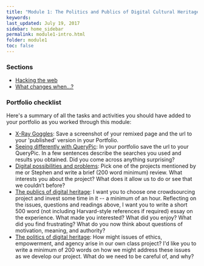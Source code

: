 ```yaml
---
title: "Module 1: The Politics and Publics of Digital Cultural Heritage"
keywords: 
last_updated: July 19, 2017
sidebar: home_sidebar
permalink: module1-intro.html
folder: module1
toc: false
---
```


### Sections

* [Hacking the web](module1-hacking.html)
* [What changes when...?](module1-changes.html)


### Portfolio checklist

Here's a summary of all the tasks and activities you should have added to your portfolio as you worked through this module:

* [X-Ray Goggles](module1-hacking.html#x-ray-goggles): Save a screenshot of your remixed page and the url to your 'published' version in your Portfolio.
* [Seeing differently with QueryPic](module1-changes.html#seeing-differently-with-querypic): In your portfolio save the url to your QueryPic. In a few sentences describe the searches you used and results you obtained. Did you come across anything surprising?
* [Digital possibilities and problems](module1-changes.html#digital-possibilities-and-problems): Pick one of the projects mentioned by me or Stephen and write a brief (200 word minimum) review. What interests you about the project? What does it allow us to do or see that we couldn’t before?
* [The publics of digital heritage](module1-changes.html#the-publics-of-digital-heritage): I want you to choose one crowdsourcing project and invest some time in it -- a minimum of an hour. Reflecting on the issues, questions and readings above, I want you to write a short 500 word (not including Harvard-style references if required) essay on the experience. What made you interested? What did you enjoy? What did you find frustrating? What do you now think about questions of motivation, meaning, and authority?
* [The politics of digital heritage](module1-changes.html#the-politics-of-digital-heritage): How might issues of ethics, empowerment, and agency arise in our own class project? I'd like you to write a minimum of 200 words on how we might address these issues as we develop our project. What do we need to be careful of, and why?





